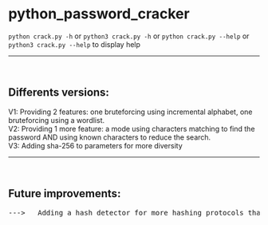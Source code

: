 # python_password_cracker

```python crack.py -h``` or ```python3 crack.py -h``` or ```python crack.py --help``` or ```python3 crack.py --help``` to display help

<hr><br>
<h2> Differents versions:</h2>
V1: Providing 2 features: one bruteforcing using incremental alphabet, one bruteforcing using a wordlist.
<br>
V2: Providing 1 more feature: a mode using characters matching to find the password AND using known characters to reduce the search.
<br>
V3: Adding sha-256 to parameters for more diversity

<hr><br>
<h2> Future improvements:</h2>
    <pre>--->   Adding a hash detector for more hashing protocols than md5</pre>
